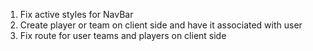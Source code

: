 1. Fix active styles for NavBar
2. Create player or team on client side and have it associated with user
3. Fix route for user teams and players on client side
